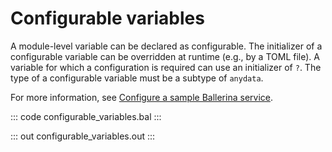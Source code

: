 # Configurable variables

A module-level variable can be declared as configurable. The initializer of a configurable variable can be overridden at runtime (e.g., by a TOML file). A variable for which a configuration is required can use an initializer of `?`. The type of a configurable variable must be a subtype of `anydata`.

For more information, see [Configure a sample Ballerina service](/learn/configure-ballerina-programs/configure-a-sample-ballerina-service/).

::: code configurable_variables.bal :::

::: out configurable_variables.out :::
